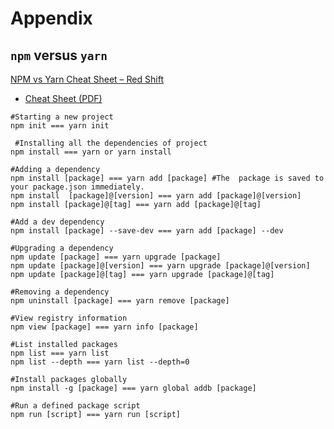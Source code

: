 # Appendix



## `npm` versus `yarn`

[NPM vs Yarn Cheat Sheet – Red Shift](https://shift.infinite.red/npm-vs-yarn-cheat-sheet-8755b092e5cc?gi=bd42fb41317b "")

* [Cheat Sheet (PDF)](https://infinite.red/files/yarn.pdf )

```shell
#Starting a new project
npm init === yarn init      

 #Installing all the dependencies of project
npm install === yarn or yarn install    

#Adding a dependency
npm install [package] === yarn add [package] #The  package is saved to your package.json immediately.      
npm install  [package]@[version] === yarn add [package]@[version]
npm install [package]@[tag] === yarn add [package]@[tag]

#Add a dev dependency
npm install [package] --save-dev === yarn add [package] --dev

#Upgrading a dependency
npm update [package] === yarn upgrade [package]
npm update [package]@[version] === yarn upgrade [package]@[version]
npm update [package]@[tag] === yarn upgrade [package]@[tag]

#Removing a dependency
npm uninstall [package] === yarn remove [package]

#View registry information
npm view [package] === yarn info [package]

#List installed packages
npm list === yarn list
npm list --depth === yarn list --depth=0

#Install packages globally
npm install -g [package] === yarn global addb [package]

#Run a defined package script
npm run [script] === yarn run [script]
```


